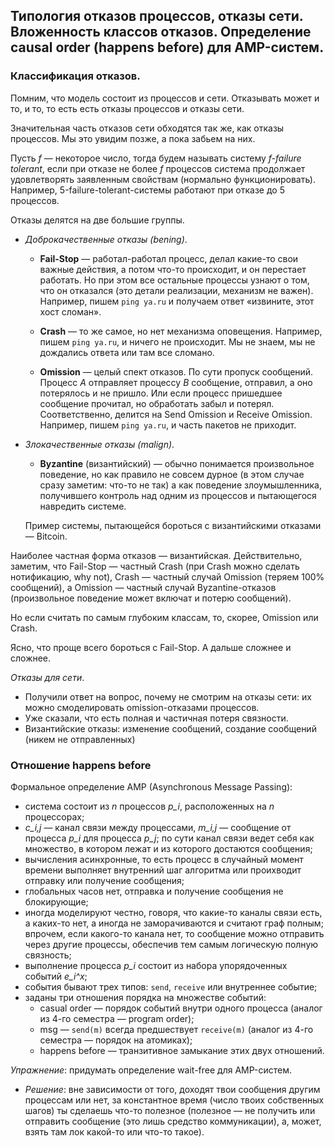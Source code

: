 ## Типология отказов процессов, отказы сети. Вложенность классов отказов. Определение causal order (happens before) для AMP-систем.

### Классификация отказов.

Помним, что модель состоит из процессов и сети. Отказывать может и то, и то, то есть есть отказы процессов и отказы сети.

Значительная часть отказов сети обходятся так же, как отказы процессов. Мы это увидим позже, а пока забьем на них.

Пусть _f_ — некоторое число, тогда будем называть систему _f-failure tolerant_, если при отказе не более _f_ процессов система продолжает удовлетворять заявленным свойствам (нормально функционировать). Например, 5-failure-tolerant-системы работают при отказе до 5 процессов.

Отказы делятся на две большие группы.

* _Доброкачественные отказы (bening)_.

  * **Fail-Stop** — работал-работал процесс, делал какие-то свои важные действия, а потом что-то происходит, и он перестает работать. Но при этом все остальные процессы узнают о том, что он отказался (это детали реализации, механизм не важен). Например, пишем `ping ya.ru` и получаем ответ «извините, этот хост сломан».

  * **Crash** — то же самое, но нет механизма оповещения. Например, пишем `ping ya.ru`, и ничего не происходит. Мы не знаем, мы не дождались ответа или там все сломано.

  * **Omission** — целый спект отказов. По сути пропуск сообщений. Процесс _A_ отправляет процессу _B_ сообщение, отправил, а оно потерялось и не пришло. Или если процесс пришедшее сообщение прочитал, но обработать забыл и потерял. Соответственно, делится на Send Omission и Receive Omission. Например, пишем `ping ya.ru`, и часть пакетов не приходит.


* _Злокачественные отказы (malign)_.

  * **Byzantine** (византийский) — обычно понимается произвольное поведение, но как правило не совсем дурное (в этом случае сразу заметим: что-то не так) а как поведение злоумышленника, получившего контроль над одним из процессов и пытающегося навредить системе.

  Пример системы, пытающейся бороться с византийскими отказами — Bitcoin.

Наиболее частная форма отказов — византийская. Действительно, заметим, что Fail-Stop — частный Crash (при Crash можно сделать нотификацию, why not), Crash — частный случай Omission (теряем 100% сообщений), а Omission — частный случай Byzantine-отказов (произвольное поведение может включат и потерю сообщений).

Но если считать по самым глубоким классам, то, скорее, Omission или Crash.

Ясно, что проще всего бороться с Fail-Stop. А дальше сложнее и сложнее.

_Отказы для сети_.
* Получили ответ на вопрос, почему не смотрим на отказы сети: их можно смоделировать omission-отказами процессов.
* Уже сказали, что есть полная и частичная потеря связности.
* Византийские отказы: изменение сообщений, создание сообщений (никем не отправленных)

### Отношение happens before

Формальное определение AMP (Asynchronous Message Passing):
* система состоит из _n_ процессов _p_i_, расположенных на _n_ процессорах;
* _c_i,j_ — канал связи между процессами, _m_i,j_ — сообщение от процесса _p_i_ для процесса _p_j_; по сути канал связи ведет себя как множество, в котором лежат и из которого достаются сообщения;
* вычисления асинхронные, то есть процесс в случайный момент времени выполняет внутренний шаг алгоритма или проихводит отправку или получение сообщения;
* глобальных часов нет, отправка и получение сообщения не блокирующие;
* иногда моделируют честно, говоря, что какие-то каналы связи есть, а каких-то нет, а иногда не заморачиваются и считают граф полным; впрочем, если какого-то канала нет, то сообщение можно отправить через другие процессы, обеспечив тем самым логическую полную связность;
* выполнение процесса _p_i_ состоит из набора упорядоченных событий _e_i^x_;
* события бывают трех типов: `send`, `receive` или внутреннее событие;
* заданы три отношения порядка на множестве событий:
  * casual order — порядок событий внутри одного процесса (аналог из 4-го семестра — program order);
  * msg — `send(m)` всегда предшествует `receive(m)` (аналог из 4-го семестра — порядок на атомиках);
  * happens before — транзитивное замыкание этих двух отношений.

_Упражнение_: придумать определение wait-free для AMP-систем.
* _Решение_: вне зависимости от того, доходят твои сообщения другим процессам или нет, за константное время (число твоих собственных шагов) ты сделаешь что-то полезное (полезное — не получить или отправить сообщение (это лишь средство коммуникации), а, может, взять там лок какой-то или что-то такое).
